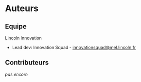 # Auteurs

## Equipe

Lincoln Innovation

* Lead dev: Innovation Squad - innovationsquad@mel.lincoln.fr

## Contributeurs

_pas encore_
